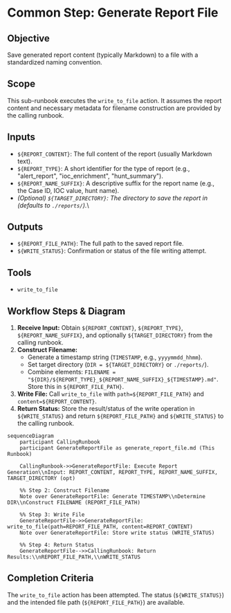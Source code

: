 # Common Step: Generate Report File

## Objective

Save generated report content (typically Markdown) to a file with a standardized naming convention.

## Scope

This sub-runbook executes the `write_to_file` action. It assumes the report content and necessary metadata for filename construction are provided by the calling runbook.

## Inputs

*   `${REPORT_CONTENT}`: The full content of the report (usually Markdown text).
*   `${REPORT_TYPE}`: A short identifier for the type of report (e.g., "alert_report", "ioc_enrichment", "hunt_summary").
*   `${REPORT_NAME_SUFFIX}`: A descriptive suffix for the report name (e.g., the Case ID, IOC value, hunt name).
*   *(Optional) `${TARGET_DIRECTORY}`: The directory to save the report in (defaults to `./reports/`).*\

## Outputs

*   `${REPORT_FILE_PATH}`: The full path to the saved report file.
*   `${WRITE_STATUS}`: Confirmation or status of the file writing attempt.

## Tools

*   `write_to_file`

## Workflow Steps & Diagram

1.  **Receive Input:** Obtain `${REPORT_CONTENT}`, `${REPORT_TYPE}`, `${REPORT_NAME_SUFFIX}`, and optionally `${TARGET_DIRECTORY}` from the calling runbook.
2.  **Construct Filename:**
    *   Generate a timestamp string (`TIMESTAMP`, e.g., `yyyymmdd_hhmm`).
    *   Set target directory (`DIR = ${TARGET_DIRECTORY}` or `./reports/`).
    *   Combine elements: `FILENAME = "${DIR}/${REPORT_TYPE}_${REPORT_NAME_SUFFIX}_${TIMESTAMP}.md"`. Store this in `${REPORT_FILE_PATH}`.
3.  **Write File:** Call `write_to_file` with `path=${REPORT_FILE_PATH}` and `content=${REPORT_CONTENT}`.
4.  **Return Status:** Store the result/status of the write operation in `${WRITE_STATUS}` and return `${REPORT_FILE_PATH}` and `${WRITE_STATUS}` to the calling runbook.

```{mermaid}
sequenceDiagram
    participant CallingRunbook
    participant GenerateReportFile as generate_report_file.md (This Runbook)

    CallingRunbook->>GenerateReportFile: Execute Report Generation\\nInput: REPORT_CONTENT, REPORT_TYPE, REPORT_NAME_SUFFIX, TARGET_DIRECTORY (opt)

    %% Step 2: Construct Filename
    Note over GenerateReportFile: Generate TIMESTAMP\\nDetermine DIR\\nConstruct FILENAME (REPORT_FILE_PATH)

    %% Step 3: Write File
    GenerateReportFile->>GenerateReportFile: write_to_file(path=REPORT_FILE_PATH, content=REPORT_CONTENT)
    Note over GenerateReportFile: Store write status (WRITE_STATUS)

    %% Step 4: Return Status
    GenerateReportFile-->>CallingRunbook: Return Results:\\nREPORT_FILE_PATH,\\nWRITE_STATUS

```

## Completion Criteria

The `write_to_file` action has been attempted. The status (`${WRITE_STATUS}`) and the intended file path (`${REPORT_FILE_PATH}`) are available.

